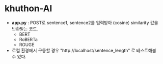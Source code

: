 # khuthon-AI

- **app.py** : POST로 sentence1, sentence2를 입력받아 (cosine) similarity 값을 반환받는 코드.
    - BERT
    - RoBERTa
    - ROUGE
- 로컬 환경에서 구동할 경우 "http://localhost/sentence_length" 로 테스트해볼 수 있다.